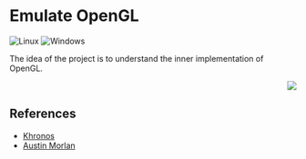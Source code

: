 # Emulate OpenGL

![Linux](https://github.com/ahmedhussein89/EmulateOpenGL/actions/workflows/linux.yml/badge.svg)
![Windows](https://github.com/ahmedhussein89/EmulateOpenGL/actions/workflows/windows.yml/badge.svg)

The idea of the project is to understand the inner implementation of OpenGL.

<div style="text-align: right">
<image src=https://www.khronos.org/opengl/wiki_opengl/images/RenderingPipeline.png>
</div>

## References

- [Khronos](https://www.khronos.org/opengl)
- [Austin Morlan](https://austinmorlan.com/posts/drawing_a_triangle/)
